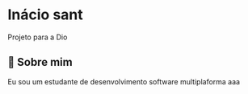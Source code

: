 
# Inácio sant

Projeto para a Dio


## 🚀 Sobre mim
Eu sou um estudante de desenvolvimento software multiplaforma
aaa